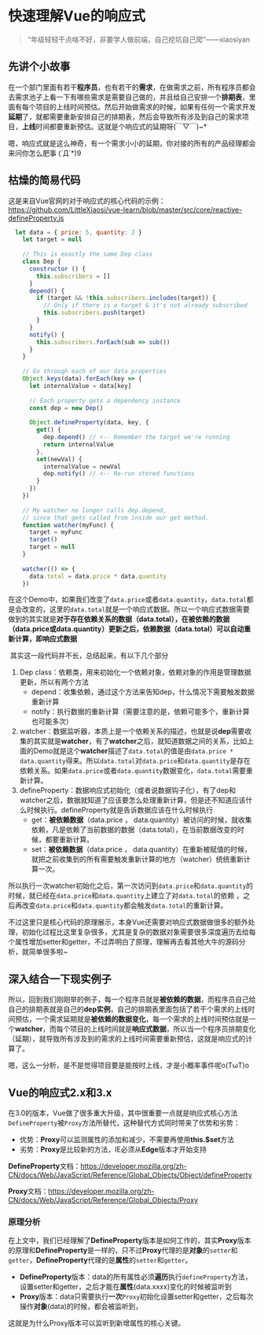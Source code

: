 # 快速理解Vue的响应式

> “年级轻轻干点啥不好，非要学人做前端，自己挖坑自己爬”——xiaosiyan

## 先讲个小故事

在一个部门里面有若干**程序员**，也有若干的**需求**，在做需求之前，所有程序员都会去需求池子上看一下有哪些需求是需要自己做的，并且给自己安排一个**排期表**，里面有每个项目的上线时间预估。然后开始做需求的时候，如果有任何一个需求开发**延期**了，就都需要重新安排自己的排期表，然后会导致所有涉及到自己的需求项目，**上线**时间都要重新预估。这就是个响应式的延期呀(￣▽￣)~*

嗯，响应式就是这么神奇，有一个需求小小的延期，你对接的所有的产品经理都会来问你怎么肥事 (`Д´*)9

## 枯燥的简易代码

这是来自Vue官网的对于响应式的核心代码的示例：<https://github.com/LittleXiaosi/vue-learn/blob/master/src/core/reactive-defineProperty.js>

```js
  let data = { price: 5, quantity: 2 }
    let target = null
    
    // This is exactly the same Dep class
    class Dep {
      constructor () {
        this.subscribers = [] 
      }
      depend() {  
        if (target && !this.subscribers.includes(target)) {
          // Only if there is a target & it's not already subscribed
          this.subscribers.push(target)
        } 
      }
      notify() {
        this.subscribers.forEach(sub => sub())
      }
    }
    
    // Go through each of our data properties
    Object.keys(data).forEach(key => {
      let internalValue = data[key]
      
      // Each property gets a dependency instance
      const dep = new Dep()
      
      Object.defineProperty(data, key, {
        get() {
          dep.depend() // <-- Remember the target we're running
          return internalValue
        },
        set(newVal) {
          internalValue = newVal
          dep.notify() // <-- Re-run stored functions
        }
      })
    })
    
    // My watcher no longer calls dep.depend,
    // since that gets called from inside our get method.
    function watcher(myFunc) {
      target = myFunc
      target()
      target = null
    }
    
    watcher(() => {
      data.total = data.price * data.quantity
    })

```

​		在这个Demo中，如果我们改变了`data.price`或者`data.quantity`，`data.total`都是会改变的，这里的`data.total`就是一个响应式数据。所以一个响应式数据需要做到的其实就是**对于存在依赖关系的数据（data.total），在被依赖的数据（data.price或data.quantity）更新之后，依赖数据（data.total）可以自动重新计算，即响应式数据**

​		其实这一段代码并不长，总结起来，有以下几个部分

1. Dep class：依赖类，用来初始化一个依赖对象，依赖对象的作用是管理数据更新，所以有两个方法
   + depend：收集依赖，通过这个方法来告知dep，什么情况下需要触发数据重新计算
   + notify：执行数据的重新计算（需要注意的是，依赖可能多个，重新计算也可能多次）
2. watcher：数据监听器，本质上是一个依赖关系的描述，也就是说**dep**需要收集的其实就是**watcher**，有了**watcher**之后，就知道数据之间的关系，比如上面的Demo就是这个**watcher**描述了`data.total`的值是由`data.price * data.quantity`得来。所以`data.total`对`data.price`和`data.quantity`是存在依赖关系。如果`data.price`或者`data.quantity`数据变化，`data.total`需要重新计算。
3. defineProperty：数据响应式初始化（或者说数据钩子化），有了dep和watcher之后，数据就知道了应该要怎么处理重新计算，但是还不知道应该什么时候执行。defineProperty就是告诉数据应该在什么时候执行
   + get：**被依赖数据**（data.price ， data.quantity）被访问的时候，就收集依赖，凡是依赖了当前数据的数据（data.total），在当前数据改变的时候，都要重新计算。
   + set：**被依赖数据**（data.price ， data.quantity）在重新被赋值的时候，就把之前收集到的所有需要触发重新计算的地方（watcher）统统重新计算一次。

所以执行一次watcher初始化之后，第一次访问到`data.price`和`data.quantity`的时候，就已经在`data.price`和`data.quantity`上建立了对`data.total`的依赖 ，之后再改变`data.price`和`data.quantity`都会触发`data.total`的重新计算。



不过这里只是核心代码的原理展示，本身Vue还需要对响应式数据做很多的额外处理，初始化过程比这里复杂很多，尤其是复杂的数据对象需要很多深度遍历去给每个属性增加setter和getter，不过弄明白了原理，理解再去看其他大牛的源码分析，就简单很多啦~



## 深入结合一下现实例子

所以，回到我们刚刚举的例子，每一个程序员就是**被依赖的数据**，而程序员自己给自己的排期表就是自己的**dep实例**，自己的排期表里面包括了若干个需求的上线时间预估，一个需求延期就是**被依赖的数据变化**，每一个需求的上线时间预估就是一个**watcher**，而每个项目的上线时间就是**响应式数据**，所以当一个程序员排期变化（延期），就导致所有涉及到的需求的上线时间需要重新预估，这就是响应式的计算了。



嗯，这么一分析，是不是觉得项目要是能按时上线，才是小概率事件呢o(TωT)o 



## Vue的响应式2.x和3.x

​	在3.0的版本，Vue做了很多重大升级，其中很重要一点就是响应式核心方法`DefineProperty`被`Proxy`方法所替代，这种替代方式同时带来了优势和劣势：

+ 优势：**Proxy**可以监测属性的添加和减少，不需要再使用**this.$set**方法
+ 劣势：**Proxy**是比较新的方法，IE必须从**Edge**版本才开始支持

**DefineProperty**文档：<https://developer.mozilla.org/zh-CN/docs/Web/JavaScript/Reference/Global_Objects/Object/defineProperty>

**Proxy**文档：<https://developer.mozilla.org/zh-CN/docs/Web/JavaScript/Reference/Global_Objects/Proxy>

### 原理分析

​		在上文中，我们已经理解了**DefineProperty**版本是如何工作的，其实**Proxy**版本的原理和**DefineProperty**是一样的，只不过**Proxy**代理的是**对象**的`setter`和`getter`，**DefineProperty**代理的是**属性**的`setter`和`getter`。

+ **DefineProperty**版本：data的所有属性必须**遍历**执行`defineProperty`方法，设置setter和getter，之后才能在**属性**(data.xxxx)变化的时候被监听到
+ **Proxy**版本：data只需要执行**一次**`Proxy`初始化设置setter和getter，之后每次操作**对象**(data)的时候，都会被监听到，

这就是为什么Proxy版本可以监听到新增属性的核心关键。